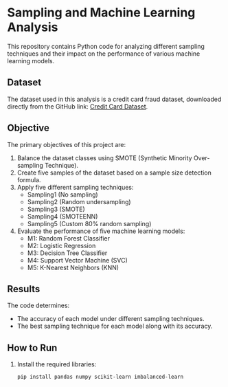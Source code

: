 # Sampling and Machine Learning Analysis
This repository contains Python code for analyzing different sampling techniques and their impact on the performance of various machine learning models.

## Dataset
The dataset used in this analysis is a credit card fraud dataset, downloaded directly from the GitHub link:
[Credit Card Dataset](https://github.com/AnjulaMehto/Sampling_Assignment/blob/main/Creditcard_data.csv).

## Objective
The primary objectives of this project are:
1. Balance the dataset classes using SMOTE (Synthetic Minority Over-sampling Technique).
2. Create five samples of the dataset based on a sample size detection formula.
3. Apply five different sampling techniques:
   - Sampling1 (No sampling)
   - Sampling2 (Random undersampling)
   - Sampling3 (SMOTE)
   - Sampling4 (SMOTEENN)
   - Sampling5 (Custom 80% random sampling)
4. Evaluate the performance of five machine learning models:
   - M1: Random Forest Classifier
   - M2: Logistic Regression
   - M3: Decision Tree Classifier
   - M4: Support Vector Machine (SVC)
   - M5: K-Nearest Neighbors (KNN)

## Results
The code determines:
- The accuracy of each model under different sampling techniques.
- The best sampling technique for each model along with its accuracy.

## How to Run
1. Install the required libraries:
   ```bash
   pip install pandas numpy scikit-learn imbalanced-learn
